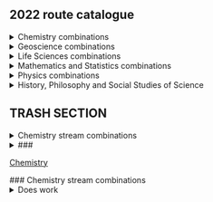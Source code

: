 ## 2022 route catalogue

<details>
    <summary>Chemistry combinations</summary> 
    
    <ul>
    <li>
    <details>
        <summary>Inorganic & Materials Chemistry</summary>
        <ul>
            <li><a href="url"> + Physics </a></li> 
            <li><a href="url"> + History, Philosophy and Social Studies of Science </a></li>
        </ul>
    </details>
    </li>
    </ul>
 
    <details>
        <summary>Physical Chemistry</summary> 
    </details>
    
    <details>
    <summary>Organic Chemistry</summary> 
    </details>
    
    
    Inorganic & Materials Chemistry
    <ul>
        <li><a href="url"> + Physics </a></li> 
        <li><a href="url"> + History, Philosophy and Social Studies of Science </a></li>
    </ul>
   Organic Chemistry
    <ul>
        <li><a href="url"> + Biomedical Sciences </a></li>
        <li><a href="url"> + Genetics, Evolution and Environment </a></li>
        <li><a href="url"> + Molecular and Cell Biology </a></li>
        <li><a href="url"> + Neuroscience and Psychology </a></li>
        <li><a href="url"> + History, Philosophy and Social Studies of Science </a></li>
    </ul>
   Physical Chemistry
   <ul>
        <li><a href="url"> + Astrophysics </a></li>
        <li><a href="url"> + Physics </a></li>
        <li><a href="url"> + Geoscience </a></li>  
        <li><a href="url"> + (Maths & Stats) </a></li>
        <li><a href="url"> + History, Philosophy and Social Studies of Science </a></li> 
  </ul>
</details>

<details>
    <summary>Geoscience combinations</summary>
  <ul>
      <li><a href="url"> + Genetics, Evolution and Environment</a></li>
      <li><a href="url"> + History, Philosophy and Social Studies of Science</a></li> 
      <li><a href="url"> + Physical Chemistry</a></li>
      <li><a href="url"> + Astrophysics</a></li>
      <li><a href="url"> + Physics</a></li>
      <li><a href="url"> + History, Philosophy and Social Studies of Science</a></li>
  </ul>
</details>

<details>
    <summary>Life Sciences combinations</summary>
    Biomedical Sciences
    <ul>
        <li><a href="url"> + Organic Chemistry</a></li>
        <li><a href="url"> + Medical Physics</a></li>
        <li><a href="url"> + (Maths & Stats)</a></li>
        <li><a href="url"> + History, Philosophy and Social Studies of Science</a></li>
    </ul>
    Genetics, Evolution and Environment
    <ul>
        <li><a href="url"> + Organic Chemistry</a></li>
        <li><a href="url"> + Earth and Environment</a></li>
        <li><a href="url"> + (Maths and Stats)</a></li>
        <li><a href="url"> + History, Philosophy and Social Studies of Science</a></li>
    </ul>
    Molecular and Cell Biology
    <ul>
        <li><a href="url"> + Astrophysics</a></li>
        <li><a href="url"> + Physics</a></li>
        <li><a href="url"> + Organic Chemistry</a></li>
        <li><a href="url"> + (Maths & Stats)</a></li>
        <li><a href="url"> + History, Philosophy and Social Studies of Science</a></li>
    </ul>
    Neuroscience and Psychology
    <ul>
        <li><a href="url"> + Organic Chemistry</a></li>
        <li><a href="url"> + Medical Physics</a></li>
        <li><a href="url"> + (Maths & Stats)</a></li>
        <li><a href="url"> + History, Philosophy and Social Studies of Science</a></li>
    </ul>
</details>

<details>
  <summary>Mathematics and Statistics combinations</summary>
  <ul>
      <li><a href="url"> + Physical Chemistry</a></li>
      <li><a href="url"> + Biomedical Sciences</a></li>
      <li><a href="url"> + Genetics, Evolution and Environment</a></li>
      <li><a href="url"> + Molecular and Cell Biology</a></li>
      <li><a href="url">  + Neuroscience and Psychology</a></li>
      <li><a href="url"> + Physics</a></li>
      <li><a href="url"> + Astrophysics</a></li>
  </ul>
  NOTE: Maths & Stats can only be pursued as a minor stream - your other stream MUST be your major stream for year 3 (and year 4 if you stay for the MSci).

</details>

<details>
  <summary>Physics combinations</summary>
    
 Astrophysics
 <ul>
    <li><a href="url"> + Physical Chemistry</a></li>
    <li><a href="url"> + Geoscience</a></li>
    <li><a href="url"> + Molecular and Cell Biology</a></li>
    <li><a href="url"> + History, Philosophy and Social Studies of Science</a></li>
    <li><a href="url"> + (Maths & Stats)</a></li>
  </ul>
  Physics 
  <ul>
    <li><a href="url"> + Inorganic and Materials Chemistry</a></li>
    <li><a href="url"> + Physical Chemistry</a></li>
    <li><a href="url"> + Geoscience</a></li>
    <li><a href="url"> + Molecular and Cell Biology</a></li>
    <li><a href="url"> + (Maths & Stats)</a></li>
    <li><a href="url"> + History, Philosophy and Social Studies of Science</a></li>
    <li><a href="url"> + Biomedical Sciences</a></li>
    <li><a href="url"> + Neuroscience and Psychology</a></li>
    <li><a href="url"> + History, Philosophy and Social Studies of Science</a></li>
  </ul>
  </details>

<details>
  <summary>History, Philosophy and Social Studies of Science</summary>
  <ul>
      <li><a href="url"> + Inorganic & Materials Chemistry</a></li>
      <li><a href="url"> + Organic Chemistry</a></li>
      <li><a href="url"> + Physical Chemistry</a></li>
      <li><a href="url"> + Geoscience</a></li>
      <li><a href="url"> + Biomedical Sciences</a></li>
      <li><a href="url"> + Genetics, Evolution and Environment</a></li>
      <li><a href="url"> + Molecular and Cell Biology</a></li>
      <li><a href="url"> + Neuroscience and Psychology</a></li>
      <li><a href="url"> + Astrophysics</a></li>
      <li><a href="url"> + Physics</a></li>
      <li><a href="url"> + Medical Physics</a></li>
   </ul>
  
</details>



## TRASH SECTION

<details>
  <summary>Chemistry stream combinations</summary>
  Your content here...  
  
  > markup like blockquotes should even work on github!  
  
  more content here...
</details>

<details>
  <summary>###</summary>
  Your content here...
  > markup like blockquote's should even work on github!
  more content here...
</details>


[Chemistry](#CHM)
<div id="CHM"></div>
### Chemistry stream combinations
<details><summary>Does work</summary>  
[hi](https://hello.ca) 
</details>
